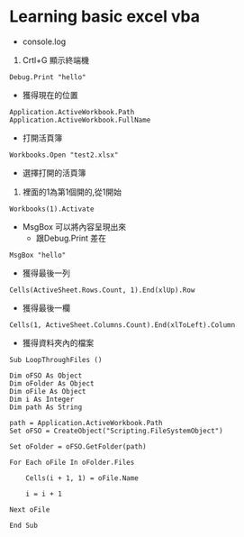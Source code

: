 # Learning basic excel vba

* console.log
1. Crtl+G 顯示終端機

```
Debug.Print "hello"
```

* 獲得現在的位置

```
Application.ActiveWorkbook.Path
Application.ActiveWorkbook.FullName
```

* 打開活頁簿

```
Workbooks.Open "test2.xlsx"
```

* 選擇打開的活頁簿

1. 裡面的1為第1個開的,從1開始
```
Workbooks(1).Activate
```


* MsgBox 可以將內容呈現出來
    * 跟Debug.Print 差在
```
MsgBox "hello"
```

* 獲得最後一列

```
Cells(ActiveSheet.Rows.Count, 1).End(xlUp).Row
```

* 獲得最後一欄

```
Cells(1, ActiveSheet.Columns.Count).End(xlToLeft).Column
```

* 獲得資料夾內的檔案

```
Sub LoopThroughFiles ()
 
Dim oFSO As Object
Dim oFolder As Object
Dim oFile As Object
Dim i As Integer
Dim path As String

path = Application.ActiveWorkbook.Path
Set oFSO = CreateObject("Scripting.FileSystemObject")
 
Set oFolder = oFSO.GetFolder(path)
 
For Each oFile In oFolder.Files
 
    Cells(i + 1, 1) = oFile.Name
 
    i = i + 1
 
Next oFile
 
End Sub
```